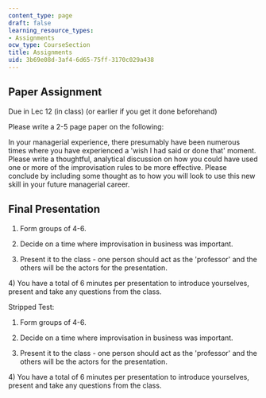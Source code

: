 ```yaml
---
content_type: page
draft: false
learning_resource_types:
- Assignments
ocw_type: CourseSection
title: Assignments
uid: 3b69e08d-3af4-6d65-75ff-3170c029a438
---
```

## Paper Assignment

Due in Lec 12 (in class) (or earlier if you get it done beforehand)

Please write a 2-5 page paper on the following:

In your managerial experience, there presumably have been numerous times where you have experienced a 'wish I had said or done that' moment. Please write a thoughtful, analytical discussion on how you could have used one or more of the improvisation rules to be more effective. Please conclude by including some thought as to how you will look to use this new skill in your future managerial career.

## Final Presentation

1) Form groups of 4-6.

2) Decide on a time where improvisation in business was important.

3) Present it to the class - one person should act as the 'professor' and the others will be the actors for the presentation.

4) You have a total of 6 minutes per presentation to introduce yourselves, present and take any questions from the class.

Stripped Test:

1) Form groups of 4-6.

2) Decide on a time where improvisation in business was important.

3) Present it to the class - one person should act as the 'professor' and the others will be the actors for the presentation.

4) You have a total of 6 minutes per presentation to introduce yourselves, present and take any questions from the class.
